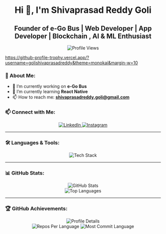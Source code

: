 
<h1 align="center">Hi 👋, I'm Shivaprasad Reddy Goli</h1>
<h2 align="center">Founder of e-Go Bus | Web Developer | App Developer | Blockchain , AI & ML Enthusiast</h2>


<p align="center">
  <img src="https://komarev.com/ghpvc/?username=golishivaprasadreddy&label=Profile%20views&color=0e75b6&style=flat" alt="Profile Views" />
</p> 

https://github-profile-trophy.vercel.app/?username=golishivaprasadreddy&theme=monokai&margin-w=10

### 🚀 About Me:
- 🔭 I’m currently working on **e-Go Bus**
- 🌱 I’m currently learning **React Native**
- 📫 How to reach me: **shivaprasadreddy.goli@gmail.com**


### 📫 Connect with Me:
<p align="center">
  <a href="https://linkedin.com/in/shiva-prasad-reddy-goli" target="_blank">
    <img src="https://img.shields.io/badge/LinkedIn-%230077B5.svg?&style=for-the-badge&logo=linkedin&logoColor=white" alt="LinkedIn"/>
  </a>
  <a href="https://instagram.com/goli_shivaprasadreddy" target="_blank">
    <img src="https://img.shields.io/badge/Instagram-%23E4405F.svg?&style=for-the-badge&logo=instagram&logoColor=white" alt="Instagram"/>
  </a>
</p>
 
---

### 🛠️ Languages & Tools:
<p align="center">
  <img src="https://skillicons.dev/icons?i=c,css,docker,express,figma,firebase,git,html,java,js,mongodb,mysql,nextjs,nodejs,php,python,react,tailwind" alt="Tech Stack"/>
</p>

---

### 📊 GitHub Stats:
<p align="center">
  <img src="https://github-readme-stats.vercel.app/api?username=golishivaprasadreddy&show_icons=true&theme=radical" alt="GitHub Stats" />
  <br/>
  <img src="https://github-readme-stats.vercel.app/api/top-langs/?username=golishivaprasadreddy&layout=compact&theme=radical" alt="Top Languages" />
</p>

--- 

### 🏆 GitHub Achievements:
<p align="center">
  <img src="https://github-profile-summary-cards.vercel.app/api/cards/profile-details?username=golishivaprasadreddy&theme=radical" alt="Profile Details" />
  <br/>
  <img src="https://github-profile-summary-cards.vercel.app/api/cards/repos-per-language?username=golishivaprasadreddy&theme=radical" alt="Repos Per Language" />

  <img src="https://github-profile-summary-cards.vercel.app/api/cards/most-commit-language?username=golishivaprasadreddy&theme=radical" alt="Most Commit Language" />
</p>

